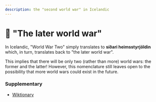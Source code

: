 ```yaml
---
description: the "second world war" in Icelandic
---
```


# 🧊 "The later world war"

In Icelandic, "World War Two" simply translates to **síðari heimsstyrjöldin** which, in turn, translates back to "the later world war".&#x20;

This implies that there will be only two (rather than more) world wars: the former and the latter! However, this nomenclature still leaves open to the possibility that more world wars could exist in the future.&#x20;

### Supplementary

* [Wiktionary](https://en.m.wiktionary.org/wiki/s%C3%AD%C3%B0ari)

